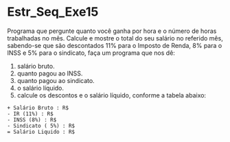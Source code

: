 # Estr_Seq_Exe15
Programa que pergunte quanto você ganha por hora e o número de horas trabalhadas no mês. Calcule e mostre o total do seu salário no referido mês, sabendo-se que são descontados 11% para o Imposto de Renda, 8% para o INSS e 5% para o sindicato, faça um programa que nos dê:

1. salário bruto.
2. quanto pagou ao INSS.
3. quanto pagou ao sindicato.
4. o salário líquido.
5. calcule os descontos e o salário líquido, conforme a tabela abaixo:
```
+ Salário Bruto : R$
- IR (11%) : R$
- INSS (8%) : R$
- Sindicato ( 5%) : R$
= Salário Liquido : R$
```
